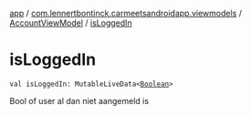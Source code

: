 [app](../../index.md) / [com.lennertbontinck.carmeetsandroidapp.viewmodels](../index.md) / [AccountViewModel](index.md) / [isLoggedIn](./is-logged-in.md)

# isLoggedIn

`val isLoggedIn: MutableLiveData<`[`Boolean`](https://kotlinlang.org/api/latest/jvm/stdlib/kotlin/-boolean/index.html)`>`

Bool of user al dan niet aangemeld is

